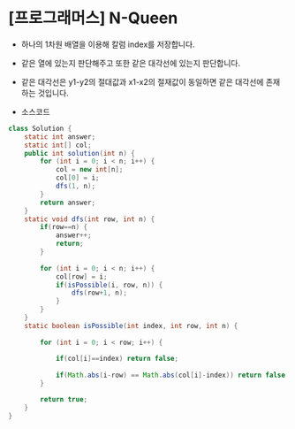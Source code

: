 # [프로그래머스] N-Queen

- 하나의 1차원 배열을 이용해 칼럼 index를 저장합니다.
- 같은 열에 있는지 판단해주고 또한 같은 대각선에 있는지 판단합니다.
- 같은 대각선은 y1-y2의 절대값과 x1-x2의 절재값이 동일하면 같은 대각선에 존재하는 것입니다.



- 소스코드

```java
class Solution {
    static int answer;
	static int[] col;
    public int solution(int n) {
        for (int i = 0; i < n; i++) {
			col = new int[n];
			col[0] = i;
			dfs(1, n);
		}
        return answer;
    }
    static void dfs(int row, int n) {
		if(row==n) {
			answer++;
			return;
		}
		
		for (int i = 0; i < n; i++) {
			col[row] = i;
			if(isPossible(i, row, n)) {
				dfs(row+1, n);
			}
		}
	}
	static boolean isPossible(int index, int row, int n) {
		
		for (int i = 0; i < row; i++) {
			
			if(col[i]==index) return false;
			
			if(Math.abs(i-row) == Math.abs(col[i]-index)) return false;
		}

		return true;
	}
}
```

